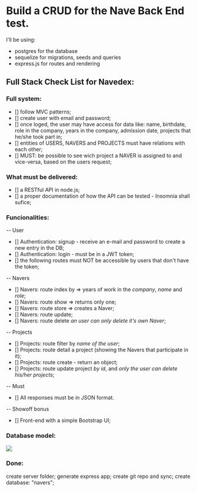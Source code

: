 # Build a CRUD for the Nave Back End test.

I'll be using:
* postgres for the database
* sequelize for migrations, seeds and queries
* express.js for routes and rendering

## Full Stack Check List for Navedex:

### Full system:
* [] follow MVC patterns;
* [] create user with email and password;
* [] once loged, the user may have access for data like: name, birthdate, role in the company, years in the company, admission date, projects that he/she took part in; 
* [] entities of USERS, NAVERS and PROJECTS must have relations with each other;
* [] MUST: be possible to see wich project a NAVER is assigned to and vice-versa, based on the users request;

### What must be delivered:
* [] a RESTful API in node.js;
* [] a proper documentation of how the API can be tested - Insomnia shall sufice;

### Funcionalities:
-- User
* [] Authentication: signup - receive an e-mail and password to create a new entry in the DB;
* [] Authentication: login - must be in a JWT token;
* [] the following routes must NOT be accessible by users that don't have the token;

-- Navers
* [] Navers: route index by => years of work in the *company*, *name* and *role*;
* [] Navers: route show => returns only one;
* [] Navers: route store => creates a Naver;
* [] Navers: route update;
* [] Navers: route delete *an user can only delete it's own Naver*;

-- Projects
* [] Projects: route filter by *name of the user*;
* [] Projects: route detail a project (showing the Navers that participate in it);
* [] Projects: route create - return an object;
* [] Projects: route update project *by id*, and *only the user can delete his/her projects*;

-- Must
* [] All responses must be in JSON format.

-- Showoff bonus
* [] Front-end with a simple Bootstrap UI;

### Database model:
![](https://app.lucidchart.com/publicSegments/view/efcdfa64-443d-4c3e-afe1-a909581c604f/image.png)

### Done:
  create server folder;
  generate express app;
  create git repo and sync;
  create database: "navers";
